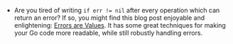 - Are you tired of writing `if err != nil` after every operation which can return an error? If so, you might find this blog post enjoyable and enlightening: [Errors are Values](https://blog.golang.org/errors-are-values). It has some great techniques for making your Go code more readable, while still robustly handling errors.
